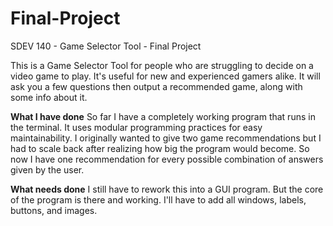# Final-Project
SDEV 140 - Game Selector Tool - Final Project

This is a Game Selector Tool for people who are struggling to decide on a video game to play. It's useful for new and experienced gamers alike. It will ask you a few questions then output a recommended game, along with some info about it.


**What I have done**
So far I have a completely working program that runs in the terminal. It uses modular programming practices for easy maintainability. I originally wanted to give two game recommendations but I had to scale back after realizing how big the program would become. So now I have one recommendation for every possible combination of answers given by the user.

**What needs done**
I still have to rework this into a GUI program. But the core of the program is there and working. I'll have to add all windows, labels, buttons, and images.
